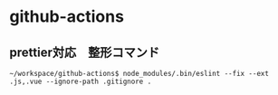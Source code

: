 # github-actions

## prettier対応　整形コマンド
```#bash
~/workspace/github-actions$ node_modules/.bin/eslint --fix --ext .js,.vue --ignore-path .gitignore .
```